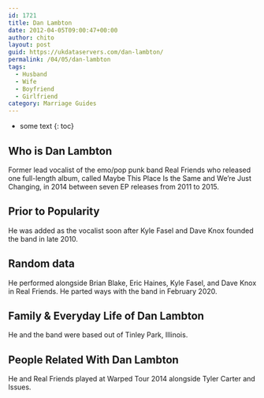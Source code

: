 ```yaml
---
id: 1721
title: Dan Lambton
date: 2012-04-05T09:00:47+00:00
author: chito
layout: post
guid: https://ukdataservers.com/dan-lambton/
permalink: /04/05/dan-lambton
tags:
  - Husband
  - Wife
  - Boyfriend
  - Girlfriend
category: Marriage Guides
---
```


* some text
{: toc}


## Who is  Dan Lambton
                  
                  
                  
Former lead vocalist of the emo/pop punk band Real Friends who released one full-length album, called Maybe This Place Is the Same and We&#8217;re Just Changing, in 2014 between seven EP releases from 2011 to 2015.
                  
                
                
                
## Prior to Popularity 
                  
                  
                  
He was added as the vocalist soon after Kyle Fasel and Dave Knox founded the band in late 2010.
                  
                
                
                
## Random data 
                  
                  
                  
He performed alongside Brian Blake, Eric Haines, Kyle Fasel, and Dave Knox in Real Friends. He parted ways with the band in February 2020.
                  
                
                
                
## Family & Everyday Life of Dan Lambton
                  
                  
                  
He and the band were based out of Tinley Park, Illinois.
                  
                
                
                
## People Related With  Dan Lambton
                  
                  
                  
He and Real Friends played at Warped Tour 2014 alongside Tyler Carter and Issues.
                  
                
              
            
          
          
          
    
    
  

